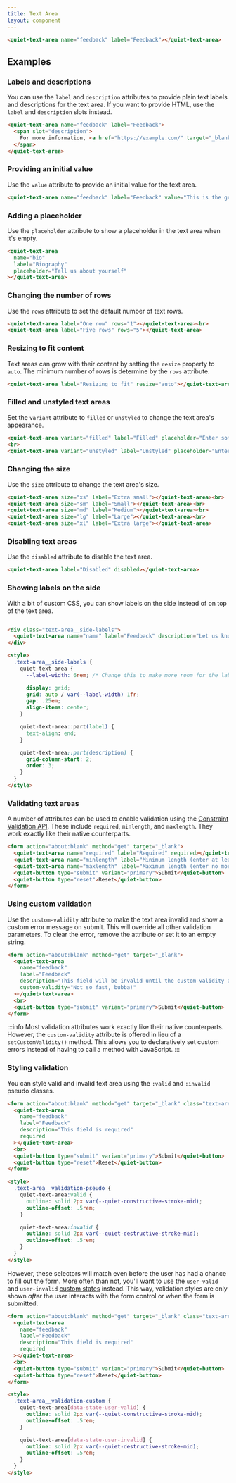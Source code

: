 ```yaml
---
title: Text Area
layout: component
---
```


```html {.example}
<quiet-text-area name="feedback" label="Feedback"></quiet-text-area>
```

## Examples

### Labels and descriptions

You can use the `label` and `description` attributes to provide plain text labels and descriptions for the text area. If you want to provide HTML, use the `label` and `description` slots instead.

```html {.example}
<quiet-text-area name="feedback" label="Feedback">
  <span slot="description">
    For more information, <a href="https://example.com/" target="_blank">visit our website</a>.
  </span>
</quiet-text-area>
```

### Providing an initial value

Use the `value` attribute to provide an initial value for the text area.

```html {.example}
<quiet-text-area name="feedback" label="Feedback" value="This is the greatest and best song in the world."></quiet-text-area>
```

### Adding a placeholder

Use the `placeholder` attribute to show a placeholder in the text area when it's empty.

```html {.example}
<quiet-text-area 
  name="bio"
  label="Biography"
  placeholder="Tell us about yourself"
></quiet-text-area>
```

### Changing the number of rows

Use the `rows` attribute to set the default number of text rows.

```html {.example}
<quiet-text-area label="One row" rows="1"></quiet-text-area><br>
<quiet-text-area label="Five rows" rows="5"></quiet-text-area>
```

### Resizing to fit content

Text areas can grow with their content by setting the `resize` property to `auto`. The minimum number of rows is determine by the `rows` attribute.

```html {.example}
<quiet-text-area label="Resizing to fit" resize="auto"></quiet-text-area>
```

### Filled and unstyled text areas

Set the `variant` attribute to `filled` or `unstyled` to change the text area's appearance.

```html {.example}
<quiet-text-area variant="filled" label="Filled" placeholder="Enter some text"></quiet-text-area>
<br>
<quiet-text-area variant="unstyled" label="Unstyled" placeholder="Enter some text"></quiet-text-area>
```

### Changing the size

Use the `size` attribute to change the text area's size.

```html {.example}
<quiet-text-area size="xs" label="Extra small"></quiet-text-area><br>
<quiet-text-area size="sm" label="Small"></quiet-text-area><br>
<quiet-text-area size="md" label="Medium"></quiet-text-area><br>
<quiet-text-area size="lg" label="Large"></quiet-text-area><br>
<quiet-text-area size="xl" label="Extra large"></quiet-text-area>
```

### Disabling text areas

Use the `disabled` attribute to disable the text area.

```html {.example}
<quiet-text-area label="Disabled" disabled></quiet-text-area>
```

### Showing labels on the side

With a bit of custom CSS, you can show labels on the side instead of on top of the text area.

```html {.example}

<div class="text-area__side-labels">
  <quiet-text-area name="name" label="Feedback" description="Let us know what you think"></quiet-text-area>
</div>

<style>
  .text-area__side-labels {
    quiet-text-area {
      --label-width: 6rem; /* Change this to make more room for the label */

      display: grid;
      grid: auto / var(--label-width) 1fr;
      gap: .25em;
      align-items: center;    
    }

    quiet-text-area::part(label) {
      text-align: end;
    }

    quiet-text-area::part(description) {
      grid-column-start: 2;
      order: 3;
    }
  }
</style>
```

### Validating text areas

A number of attributes can be used to enable validation using the [Constraint Validation API](https://developer.mozilla.org/en-US/docs/Web/HTML/Constraint_validation). These include `required`, `minlength`, and `maxlength`. They work exactly like their native counterparts.

```html {.example}
<form action="about:blank" method="get" target="_blank">
  <quiet-text-area name="required" label="Required" required></quiet-text-area><br>
  <quiet-text-area name="minlength" label="Minimum length (enter at least five characters)" required minlength="5"></quiet-text-area><br>
  <quiet-text-area name="maxlength" label="Maximum length (enter no more than five characters)" required maxlength="5"></quiet-text-area><br>
  <quiet-button type="submit" variant="primary">Submit</quiet-button>
  <quiet-button type="reset">Reset</quiet-button>
</form>
```

### Using custom validation

Use the `custom-validity` attribute to make the text area invalid and show a custom error message on submit. This will override all other validation parameters. To clear the error, remove the attribute or set it to an empty string.

```html {.example}
<form action="about:blank" method="get" target="_blank">
  <quiet-text-area 
    name="feedback"
    label="Feedback"
    description="This field will be invalid until the custom-validity attribute is removed"
    custom-validity="Not so fast, bubba!"
  ></quiet-text-area>
  <br>
  <quiet-button type="submit" variant="primary">Submit</quiet-button>
</form>
```

:::info
Most validation attributes work exactly like their native counterparts. However, the `custom-validity` attribute is offered in lieu of a `setCustomValidity()` method. This allows you to declaratively set custom errors instead of having to call a method with JavaScript.
:::

### Styling validation

You can style valid and invalid text area using the `:valid` and `:invalid` pseudo classes.

```html {.example}
<form action="about:blank" method="get" target="_blank" class="text-area__validation-pseudo">
  <quiet-text-area 
    name="feedback"
    label="Feedback"
    description="This field is required"
    required
  ></quiet-text-area>
  <br>
  <quiet-button type="submit" variant="primary">Submit</quiet-button>
  <quiet-button type="reset">Reset</quiet-button>
</form>

<style>
  .text-area__validation-pseudo {
    quiet-text-area:valid {
      outline: solid 2px var(--quiet-constructive-stroke-mid);
      outline-offset: .5rem;
    }

    quiet-text-area:invalid {
      outline: solid 2px var(--quiet-destructive-stroke-mid);
      outline-offset: .5rem;
    }
  }
</style>
```

However, these selectors will match even before the user has had a chance to fill out the form. More often than not, you'll want to use the `user-valid` and `user-invalid` [custom states](#custom-states) instead. This way, validation styles are only shown _after_ the user interacts with the form control or when the form is submitted.

```html {.example}
<form action="about:blank" method="get" target="_blank" class="text-area__validation-custom">
  <quiet-text-area 
    name="feedback"
    label="Feedback"
    description="This field is required"
    required
  ></quiet-text-area>
  <br>
  <quiet-button type="submit" variant="primary">Submit</quiet-button>
  <quiet-button type="reset">Reset</quiet-button>
</form>

<style>
  .text-area__validation-custom {
    quiet-text-area[data-state-user-valid] {
      outline: solid 2px var(--quiet-constructive-stroke-mid);
      outline-offset: .5rem;
    }

    quiet-text-area[data-state-user-invalid] {
      outline: solid 2px var(--quiet-destructive-stroke-mid);
      outline-offset: .5rem;
    }
  }
</style>
```